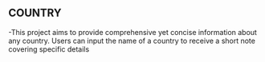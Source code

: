 ## COUNTRY
-This project aims to provide comprehensive yet concise information about any country. Users can input the name of a country to receive a short note covering specific details
